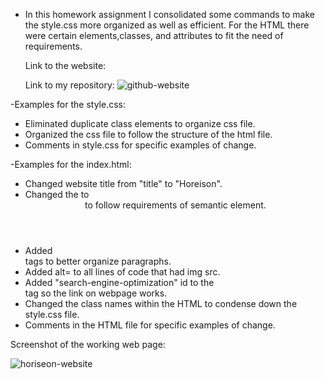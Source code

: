 * In this homework assignment I consolidated some commands to make the style.css more organized as well as efficient. For the HTML there were certain elements,classes, and attributes to fit the need of requirements.
    
    Link to the website:

    Link to my repository: ![github-website](https://github.com/swagmaster678/Homework1-Horiseon-Clean-Up)

 
-Examples for the style.css:
* Eliminated duplicate class elements to organize css file.
* Organized the css file to follow the structure of the html file.
* Comments in style.css for specific examples of change.

-Examples for the index.html:
* Changed website title from "title" to "Horeison".
* Changed the <head> to <header> to follow requirements of semantic element.
* Added <article> tags to better organize paragraphs.
* Added alt= to all lines of code that had img src.
* Added "search-engine-optimization" id to the <div> tag so the link on webpage works.
* Changed the class names within the HTML to condense down the style.css file.
* Comments in the HTML file for specific examples of change.

Screenshot of the working web page:

![horiseon-website](C:\Users\brice\Downloads\_C__Users_brice_Desktop_homework_SEOAssignment-_index.html.png)

